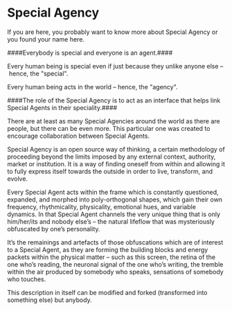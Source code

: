 Special Agency
=============

If you are here, you probably want to know more about Special Agency or you found your name here.

####Everybody is special and everyone is an agent.####

Every human being is special even if just because they unlike anyone else – hence, the "special".

Every human being acts in the world – hence, the "agency".

####The role of the Special Agency is to act as an interface that helps link Special Agents in their speciality.####

There are at least as many Special Agencies around the world as there are people, but there can be even more. This particular one was created to encourage collaboration between Special Agents.

Special Agency is an open source way of thinking, a certain methodology of proceeding beyond the limits imposed by any external context, authority, market or institution. It is a way of finding oneself from within and allowing it to fully express itself towards the outside in order to live, transform, and evolve.

Every Special Agent acts within the frame which is constantly questioned, expanded, and morphed into poly-orthogonal shapes, which gain their own frequency, rhythmicality, physicality, emotional hues, and variable dynamics. In that Special Agent channels the very unique thing that is only him/her/its and nobody else’s – the natural lifeflow that was mysteriously obfuscated by one’s personality.

It’s the remainings and artefacts of those obfuscations which are of interest to a Special Agent, as they are forming the building blocks and energy packets within the physical matter – such as this screen, the retina of the one who’s reading, the neuronal signal of the one who’s writing, the tremble within the air produced by somebody who speaks, sensations of somebody who touches.

This description in itself can be modified and forked (transformed into something else) but anybody.




